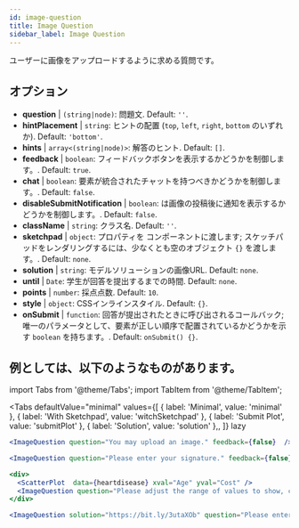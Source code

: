 ```yaml
---
id: image-question 
title: Image Question
sidebar_label: Image Question
---
```


ユーザーに画像をアップロードするように求める質問です。

## オプション

* __question__ | `(string|node)`: 問題文. Default: `''`.
* __hintPlacement__ | `string`: ヒントの配置 (`top`, `left`, `right`, `bottom` のいずれか). Default: `'bottom'`.
* __hints__ | `array<(string|node)>`: 解答のヒント. Default: `[]`.
* __feedback__ | `boolean`: フィードバックボタンを表示するかどうかを制御します。. Default: `true`.
* __chat__ | `boolean`: 要素が統合されたチャットを持つべきかどうかを制御します。. Default: `false`.
* __disableSubmitNotification__ | `boolean`: は画像の投稿後に通知を表示するかどうかを制御します。. Default: `false`.
* __className__ | `string`: クラス名. Default: `''`.
* __sketchpad__ | `object`: プロパティを <Sketchpad /> コンポーネントに渡します; スケッチパッドをレンダリングするには、少なくとも空のオブジェクト `{}` を渡します。. Default: `none`.
* __solution__ | `string`: モデルソリューションの画像URL. Default: `none`.
* __until__ | `Date`: 学生が回答を提出するまでの時間. Default: `none`.
* __points__ | `number`: 採点点数. Default: `10`.
* __style__ | `object`: CSSインラインスタイル. Default: `{}`.
* __onSubmit__ | `function`: 回答が提出されたときに呼び出されるコールバック; 唯一のパラメータとして、要素が正しい順序で配置されているかどうかを示す `boolean` を持ちます。. Default: `onSubmit() {}`.


## 例としては、以下のようなものがあります。

import Tabs from '@theme/Tabs';
import TabItem from '@theme/TabItem';

<Tabs
    defaultValue="minimal"
    values={[
        { label: 'Minimal', value: 'minimal' },
        { label: 'With Sketchpad', value: 'witchSketchpad' },
        { label: 'Submit Plot', value: 'submitPlot' },
        { label: 'Solution', value: 'solution' },,
    ]}
    lazy
>

<TabItem value="minimal">

```jsx live
<ImageQuestion question="You may upload an image." feedback={false}  />
```
</TabItem>

<TabItem value="witchSketchpad">

```jsx live
<ImageQuestion question="Please enter your signature." feedback={false} sketchpad={{ canvasHeight: 300}} />
```

</TabItem>

<TabItem value="submitPlot">

```jsx live
<div>
  <ScatterPlot  data={heartdisease} xval="Age" yval="Cost" />
  <ImageQuestion question="Please adjust the range of values to show, change the axis labels and title of the plot, and submit your result." />
</div>
```
</TabItem>

<TabItem value="solution">

```jsx live
<ImageQuestion solution="https://bit.ly/3utaXOb" question="Please enter the Greek letter 'Gamma'." feedback={false} sketchpad={{ canvasHeight: 300}} />
```
</TabItem>

</Tabs>
